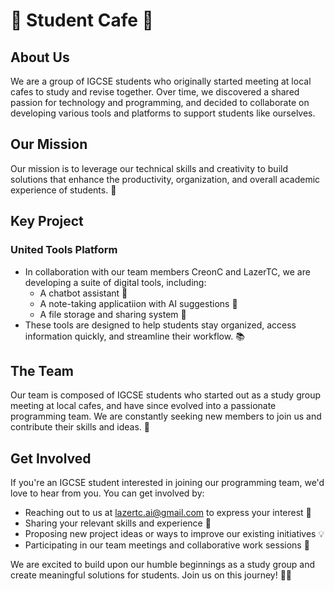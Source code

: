 # 🍵 Student Cafe 🍵

## About Us
We are a group of IGCSE students who originally started meeting at local cafes to study and revise together. Over time, we discovered a shared passion for technology and programming, and decided to collaborate on developing various tools and platforms to support students like ourselves.

## Our Mission
Our mission is to leverage our technical skills and creativity to build solutions that enhance the productivity, organization, and overall academic experience of students. 🚀

## Key Project

### United Tools Platform
- In collaboration with our team members CreonC and LazerTC, we are developing a suite of digital tools, including:
  - A chatbot assistant 🤖
  - A note-taking applicatiion with AI suggestions 📝
  - A file storage and sharing system 💾
- These tools are designed to help students stay organized, access information quickly, and streamline their workflow. 📚

## The Team
Our team is composed of IGCSE students who started out as a study group meeting at local cafes, and have since evolved into a passionate programming team. We are constantly seeking new members to join us and contribute their skills and ideas. 👥

## Get Involved
If you're an IGCSE student interested in joining our programming team, we'd love to hear from you. You can get involved by:

- Reaching out to us at lazertc.ai@gmail.com to express your interest 📩
- Sharing your relevant skills and experience 💪
- Proposing new project ideas or ways to improve our existing initiatives 💡
- Participating in our team meetings and collaborative work sessions 🤝

We are excited to build upon our humble beginnings as a study group and create meaningful solutions for students. Join us on this journey! 🧑‍💻
